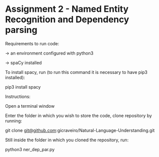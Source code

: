 # Assignment 2 - Named Entity Recognition and Dependency parsing


Requirements to run code:


-> an environment configured with python3

-> spaCy installed


To install spacy, run (to run this command it is necessary to have pip3 installed): 


pip3 install spacy




Instructions:

Open a terminal window

Enter the folder in which you wish to store the code, clone repository by running:


git clone git@github.com:gicraveiro/Natural-Language-Understanding.git


Still inside the folder in which you cloned the repository, run:


python3 ner_dep_par.py
